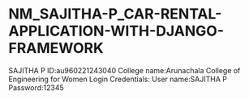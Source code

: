 # NM_SAJITHA-P_CAR-RENTAL-APPLICATION-WITH-DJANGO-FRAMEWORK
SAJITHA P
ID:au960221243040
College name:Arunachala College of Engineering for Women
Login Credentials:
User name:SAJITHA P
Password:12345
